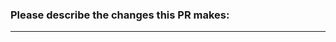 ### Please describe the changes this PR makes:

<!--
Examples:
- Removes <class/code> in favour of <other class/code>
- adds <Class> for <reason>
- removes unused dependencies
-->

<!--
### Linked Issues:
Mention an issue here (example: closes #1)
-->

---

<!--
### To do list:
- [ ] list item 1
  - [ ] list item 2
    - [ ] list item 3
-->

